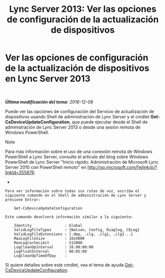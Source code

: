 ﻿---
title: 'Lync Server 2013: Ver las opciones de configuración de la actualización de dispositivos'
TOCTitle: Ver las opciones de configuración de la actualización de dispositivos
ms:assetid: aa6a70a9-bd77-4606-b797-ea6a3bab9cf2
ms:mtpsurl: https://technet.microsoft.com/es-es/library/JJ994059(v=OCS.15)
ms:contentKeyID: 52061712
ms.date: 01/07/2017
mtps_version: v=OCS.15
ms.translationtype: HT
---

# Ver las opciones de configuración de la actualización de dispositivos en Lync Server 2013

 

_**Última modificación del tema:** 2016-12-08_

Puede ver las opciones de configuración del Servicio de actualización de dispositivos usando Shell de administración de Lync Server y el cmdlet **Get-CsDeviceUpdateConfiguration**, que puede ejecutar desde el Shell de administración de Lync Server 2013 o desde una sesión remota de Windows PowerShell.


> [!NOTE]
> Para más información sobre el uso de una conexión remota de Windows PowerShell a Lync Server, consulte el artículo del blog sobre Windows PowerShell de Lync Server "Inicio rápido: Administración de Microsoft Lync Server 2010 con PowerShell remoto" en <A href="http://go.microsoft.com/fwlink/p/?linkid=255876">http://go.microsoft.com/fwlink/p/?linkId=255876</A>.





  - 
    
    Para ver información sobre todas sus rutas de voz, escriba el siguiente comando en el Shell de administración de Lync Server y presione Entrar:
    
        Get-CsDeviceUpdateConfiguration
    
    Este comando devolverá información similar a la siguiente:
    
        Identity               : Global
        ValidLogFileTypes      : {Watson, Config, Diaglog, CELog}
        ValidLogFileExtensions : {.dmp, .clg, .clg1, .clg2...}
        MaxLogFileSize         : 1024000
        MaxLogCacheLimit       : 512000
        LogCleanUpInterval     : 10.00:00:00
        LogFlushInterval       : 00:05:00
        LogCleanUpTimeOfDay    :

Si quiere detalles sobre este cmdlet, vea el tema de ayuda [Get-CsDeviceUpdateConfiguration](get-csdeviceupdateconfiguration.md).

